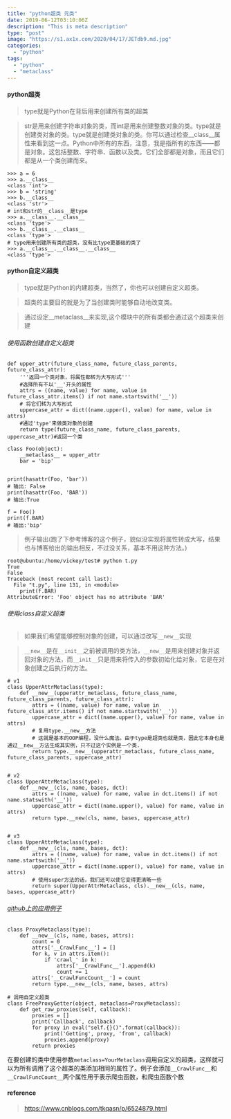 ```yaml
---
title: "python超类 元类"
date: 2019-06-12T03:10:06Z
description: "This is meta description"
type: "post"
image: "https://s1.ax1x.com/2020/04/17/JETdb9.md.jpg"
categories:
  - "python"
tags:
  - "python"
  - "metaclass"
---
```


#### python超类

>type就是Python在背后用来创建所有类的超类

>str是用来创建字符串对象的类，而int是用来创建整数对象的类。type就是创建类对象的类。type就是创建类对象的类。你可以通过检查__class__属性来看到这一点。Python中所有的东西，注意，我是指所有的东西——都是对象。这包括整数、字符串、函数以及类。它们全部都是对象，而且它们都是从一个类创建而来。

```
>>> a = 6
>>> a.__class__
<class 'int'>
>>> b = 'string'
>>> b.__class__
<class 'str'>
# int和str的__class__是type
>>> a.__class__.__class__
<class 'type'>
>>> b.__class__.__class__
<class 'type'>
# type用来创建所有类的超类，没有比type更基础的类了
>>> a.__class__.__class__.__class__
<class 'type'>
```

#### python自定义超类

>type就是Python的内建超类，当然了，你也可以创建自定义超类。

>超类的主要目的就是为了当创建类时能够自动地改变类。

>通过设定__metaclass__来实现,这个模块中的所有类都会通过这个超类来创建

###### 使用函数创建自定义超类

```
def upper_attr(future_class_name, future_class_parents, future_class_attr):
    '''返回一个类对象，将属性都转为大写形式'''
    #选择所有不以'__'开头的属性
    attrs = ((name, value) for name, value in future_class_attr.items() if not name.startswith('__'))
    # 将它们转为大写形式
    uppercase_attr = dict((name.upper(), value) for name, value in attrs)
    #通过'type'来做类对象的创建
    return type(future_class_name, future_class_parents, uppercase_attr)#返回一个类

class Foo(object):
    __metaclass__ = upper_attr
    bar = 'bip'


print(hasattr(Foo, 'bar'))
# 输出: False
print(hasattr(Foo, 'BAR'))
# 输出:True
 
f = Foo()
print(f.BAR)
# 输出:'bip'
```

>例子输出(跑了下参考博客的这个例子，貌似没实现将属性转成大写，结果也与博客给出的输出相反，不过没关系，基本不用这种方法。)

```
root@ubuntu:/home/vickey/test# python t.py 
True
False
Traceback (most recent call last):
  File "t.py", line 131, in <module>
    print(f.BAR)
AttributeError: 'Foo' object has no attribute 'BAR'
```

###### 使用class自定义超类

>如果我们希望能够控制对象的创建，可以通过改写`__new__`实现

>`__new__`是在`__init__`之前被调用的类方法，`__new__`是用来创建对象并返回对象的方法，而`__init__`只是用来将传入的参数初始化给对象，它是在对象创建之后执行的方法。

```
# v1
class UpperAttrMetaclass(type):
    def __new__(upperattr_metaclass, future_class_name, future_class_parents, future_class_attr):
        attrs = ((name, value) for name, value in future_class_attr.items() if not name.startswith('__'))
        uppercase_attr = dict((name.upper(), value) for name, value in attrs)
        # 复用type.__new__方法
        # 这就是基本的OOP编程，没什么魔法。由于type是超类也就是类，因此它本身也是通过__new__方法生成其实例，只不过这个实例是一个类.
        return type.__new__(upperattr_metaclass, future_class_name, future_class_parents, uppercase_attr)


# v2
class UpperAttrMetaclass(type):
    def __new__(cls, name, bases, dct):
        attrs = ((name, value) for name, value in dct.items() if not name.statswith('__'))
        uppercase_attr = dict((name.upper(), value) for name, value in attrs)
        return type.__new(cls, name, bases, uppercase_attr)


# v3
class UpperAttrMetaclass(type):
    def __new__(cls, name, bases, dct):
        attrs = ((name, value) for name, value in dct.items() if not name.startswith('__'))
        uppercase_attr = dict((name.upper(), value) for name, value in attrs)
        # 使用super方法的话，我们还可以使它变得更清晰一些
        return super(UpperAttrMetaclass, cls).__new__(cls, name, bases, uppercase_attr)
```

###### [github上的应用例子](https://github.com/Germey/ProxyPool/blob/master/proxypool/getter.py)

```
class ProxyMetaclass(type):
    def __new__(cls, name, bases, attrs):
        count = 0
        attrs['__CrawlFunc__'] = []
        for k, v in attrs.item():
            if 'crawl_' in k:
                attrs['__CrawlFunc__'].append(k)
                count += 1
        attrs['__CrawlFuncCount__'] = count
        return type.__new__(cls, name, bases, attrs)

# 调用自定义超类
class FreeProxyGetter(object, metaclass=ProxyMetaclass):
    def get_raw_proxies(self, callback):
        proxies = []
        print('Callback', callback)
        for proxy in eval("self.{}()".format(callback)):
            print('Getting', proxy, 'from', callback)
            proxies.append(proxy)
        return proxies
```

在要创建的类中使用参数`metaclass=YourMetaclass`调用自定义的超类，这样就可以为所有调用了这个超类的类添加相同的属性了。例子会添加`__CrawlFunc__`和`__CrawlFuncCount__`两个属性用于表示爬虫函数，和爬虫函数个数

#### reference

>https://www.cnblogs.com/tkqasn/p/6524879.html
